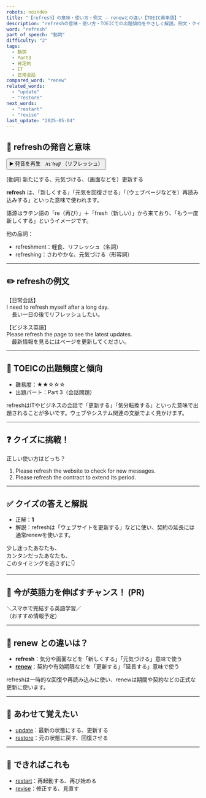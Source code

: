 ```yaml
---
robots: noindex
title: "【refresh】の意味・使い方・例文 ― renewとの違い【TOEIC英単語】"
description: "refreshの意味・使い方・TOEICでの出題傾向をやさしく解説。例文・クイズ付きでrenewとの違いもわかりやすく学べます。"
word: "refresh"
part_of_speech: "動詞"
difficulty: "2"
tags:
  - 動詞
  - Part3
  - 肯定的
  - IT
  - 日常会話
compared_word: "renew"
related_words:
  - "update"
  - "restore"
next_words:
  - "restart"
  - "revise"
last_update: "2025-05-04"
---
```


## 🔰 refreshの発音と意味

<button class="play-audio" onclick="playTTS('refresh')">
  <span class="play-audio-main">
    ▶️ 発音を再生　/rɪˈfreʃ/
  </span>
  <span class="play-audio-sub">
    （リフレッシュ）
  </span>
</button>

[動詞] 新たにする、元気づける、（画面などを）更新する

**refresh** は、「新しくする」「元気を回復させる」「（ウェブページなどを）再読み込みする」といった意味で使われます。

語源はラテン語の「re（再び）」＋「fresh（新しい）」から来ており、「もう一度新しくする」というイメージです。

他の品詞：  
- refreshment：軽食、リフレッシュ（名詞）
- refreshing：さわやかな、元気づける（形容詞）

---

## ✏️ refreshの例文

【日常会話】  
I need to refresh myself after a long day.  
　長い一日の後でリフレッシュしたい。

【ビジネス英語】  
Please refresh the page to see the latest updates.  
　最新情報を見るにはページを更新してください。

---

## 🎯 TOEICの出題頻度と傾向

- 難易度：★★☆☆☆
- 出題パート：Part 3（会話問題）

refreshはITやビジネスの会話で「更新する」「気分転換する」といった意味で出題されることが多いです。ウェブやシステム関連の文脈でよく見かけます。

---

## ❓ クイズに挑戦！

正しい使い方はどっち？

1. Please refresh the website to check for new messages.  
2. Please refresh the contract to extend its period.

---

## ✅ クイズの答えと解説

- 正解：**1**
- 解説：refreshは「ウェブサイトを更新する」などに使い、契約の延長には通常renewを使います。

少し迷ったあなたも、  
カンタンだったあなたも、  
このタイミングを逃さずに👇️

---

## 🚀 今が英語力を伸ばすチャンス！ (PR)

<div class="info-center">
＼スマホで完結する英語学習／<br>  
（おすすめ情報予定）
</div>

---

## 🤔  renew との違いは？

- **refresh**：気分や画面などを「新しくする」「元気づける」意味で使う
- **[renew](/word/renew/)**：契約や有効期限などを「更新する」「延長する」意味で使う

refreshは一時的な回復や再読み込みに使い、renewは期間や契約などの正式な更新に使います。

---

## 🧩 あわせて覚えたい

- [update](/word/update/)：最新の状態にする、更新する
- [restore](/word/restore/)：元の状態に戻す、回復させる

---

## 📖 できればこれも

- [restart](/word/restart/)：再起動する、再び始める
- [revise](/word/revise/)：修正する、見直す

<!-- cvid: aid09_bid47 -->
